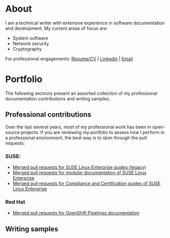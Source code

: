 # About
I am a technical writer with extensive experience in software documentation and development. My current areas of focus are:
- System software
- Network security
- Cryptography

For professional engagements: [Resume/CV]() | [Linkedin](https://www.linkedin.com/in/sounix000/) | [Email](mailto:sounix000@gmail.com)

# Portfolio

The following sections present an assorted collection of my professional documentation contributions and writing samples.

## Professional contributions

Over the last several years, most of my professional work has been in open-source projects. If you are reviewing my portfolio to assess how I perform in a professional environment, the best way is to skim through the pull requests:

### SUSE:
- [Merged pull requests for SUSE Linux Enterprise guides (legacy)](https://github.com/SUSE/doc-sle/pulls?q=is%3Apr+is%3Aclosed+author%3Asounix000)
- [Merged pull requests for modular documentation of SUSE Linux Enterprise](https://github.com/SUSE/doc-modular/pulls/sounix000)
- [Merged pull requests for Compliance and Certification guides of SUSE Linux Enterprise](https://github.com/SUSE/doc-unversioned/pulls?q=is%3Apr+is%3Aclosed+author%3Asounix000)

### Red Hat
- [Merged pull requests for OpenShift Pipelines documentation](https://github.com/openshift/openshift-docs/pulls?q=is%3Apr+author%3Asounix000+is%3Aclosed)

## Writing samples
